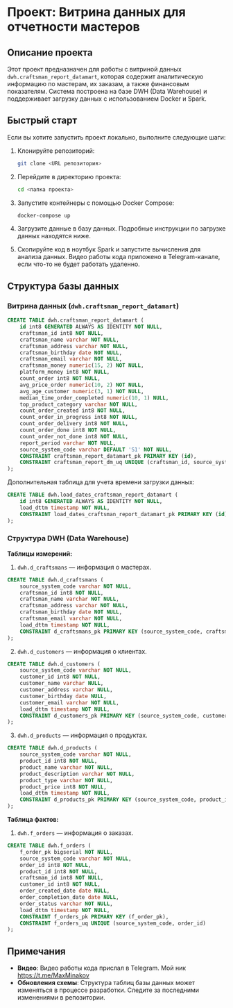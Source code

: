# Проект: Витрина данных для отчетности мастеров

## Описание проекта
Этот проект предназначен для работы с витриной данных `dwh.craftsman_report_datamart`, которая содержит аналитическую информацию по мастерам, их заказам, а также финансовым показателям. Система построена на базе DWH (Data Warehouse) и поддерживает загрузку данных с использованием Docker и Spark.

## Быстрый старт

Если вы хотите запустить проект локально, выполните следующие шаги:

1. Клонируйте репозиторий:
   ```bash
   git clone <URL репозитория>
   ```

2. Перейдите в директорию проекта:
   ```bash
   cd <папка проекта>
   ```

3. Запустите контейнеры с помощью Docker Compose:
   ```bash
   docker-compose up
   ```

4. Загрузите данные в базу данных. Подробные инструкции по загрузке данных находятся ниже.

5. Скопируйте код в ноутбук Spark и запустите вычисления для анализа данных. Видео работы кода приложено в Telegram-канале, если что-то не будет работать удаленно.

## Структура базы данных

### Витрина данных (`dwh.craftsman_report_datamart`)

```sql
CREATE TABLE dwh.craftsman_report_datamart (
    id int8 GENERATED ALWAYS AS IDENTITY NOT NULL,
    craftsman_id int8 NOT NULL,
    craftsman_name varchar NOT NULL,
    craftsman_address varchar NOT NULL,
    craftsman_birthday date NOT NULL,
    craftsman_email varchar NOT NULL,
    craftsman_money numeric(15, 2) NOT NULL,
    platform_money int8 NOT NULL,
    count_order int8 NOT NULL,
    avg_price_order numeric(10, 2) NOT NULL,
    avg_age_customer numeric(3, 1) NOT NULL,
    median_time_order_completed numeric(10, 1) NULL,
    top_product_category varchar NOT NULL,
    count_order_created int8 NOT NULL,
    count_order_in_progress int8 NOT NULL,
    count_order_delivery int8 NOT NULL,
    count_order_done int8 NOT NULL,
    count_order_not_done int8 NOT NULL,
    report_period varchar NOT NULL,
    source_system_code varchar DEFAULT 'S1' NOT NULL,
    CONSTRAINT craftsman_report_datamart_pk PRIMARY KEY (id),
    CONSTRAINT craftsman_report_dm_uq UNIQUE (craftsman_id, source_system_code, report_period)
);
```

Дополнительная таблица для учета времени загрузки данных:

```sql
CREATE TABLE dwh.load_dates_craftsman_report_datamart (
    id int8 GENERATED ALWAYS AS IDENTITY NOT NULL,
    load_dttm timestamp NOT NULL,
    CONSTRAINT load_dates_craftsman_report_datamart_pk PRIMARY KEY (id)
);
```

### Структура DWH (Data Warehouse)

**Таблицы измерений:**

1. `dwh.d_craftsmans` — информация о мастерах.

```sql
CREATE TABLE dwh.d_craftsmans (
    source_system_code varchar NOT NULL,
    craftsman_id int8 NOT NULL,
    craftsman_name varchar NOT NULL,
    craftsman_address varchar NOT NULL,
    craftsman_birthday date NOT NULL,
    craftsman_email varchar NOT NULL,
    load_dttm timestamp NOT NULL,
    CONSTRAINT d_craftsmans_pk PRIMARY KEY (source_system_code, craftsman_id)
);
```

2. `dwh.d_customers` — информация о клиентах.

```sql
CREATE TABLE dwh.d_customers (
    source_system_code varchar NOT NULL,
    customer_id int8 NOT NULL,
    customer_name varchar NULL,
    customer_address varchar NULL,
    customer_birthday date NULL,
    customer_email varchar NOT NULL,
    load_dttm timestamp NOT NULL,
    CONSTRAINT d_customers_pk PRIMARY KEY (source_system_code, customer_id)
);
```

3. `dwh.d_products` — информация о продуктах.

```sql
CREATE TABLE dwh.d_products (
    source_system_code varchar NOT NULL,
    product_id int8 NOT NULL,
    product_name varchar NOT NULL,
    product_description varchar NOT NULL,
    product_type varchar NOT NULL,
    product_price int8 NOT NULL,
    load_dttm timestamp NOT NULL,
    CONSTRAINT d_products_pk PRIMARY KEY (source_system_code, product_id)
);
```

**Таблица фактов:**

1. `dwh.f_orders` — информация о заказах.

```sql
CREATE TABLE dwh.f_orders (
    f_order_pk bigserial NOT NULL,
    source_system_code varchar NOT NULL,
    order_id int8 NOT NULL,
    product_id int8 NOT NULL,
    craftsman_id int8 NOT NULL,
    customer_id int8 NOT NULL,
    order_created_date date NULL,
    order_completion_date date NULL,
    order_status varchar NOT NULL,
    load_dttm timestamp NOT NULL,
    CONSTRAINT f_orders_pk PRIMARY KEY (f_order_pk),
    CONSTRAINT f_orders_uq UNIQUE (source_system_code, order_id)
);
```

## Примечания
- **Видео**: Видео работы кода прислал в Telegram. Мой ник https://t.me/MaxMinakov
- **Обновления схемы**: Структура таблиц базы данных может изменяться в процессе разработки. Следите за последними изменениями в репозитории.